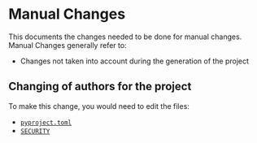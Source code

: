 # Manual Changes

This documents the changes needed to be done for manual changes.
Manual Changes generally refer to:

- Changes not taken into account during the generation of the project

## Changing of authors for the project

To make this change, you would need to edit the files:

- [`pyproject.toml`](../pyproject.toml)
- [`SECURITY`](../SECURITY.md)
